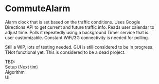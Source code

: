 # CommuteAlarm
Alarm clock that is set based on the traffic conditions. Uses Google Directions API to get current and future traffic info. Reads user calendar to adjust time. Polls it repeatedly using a background Timer service that is user customizable. Constant WiFi/3G connectivity is needed for polling.

Still a WIP, lots of testing needed. GUI is still considered to be in progress. TNot functional yet. This is considered to be a dead project.

TBD: <br/>
Setup (Next tim)<br/>
Algorithm <br/>
UI <br/>
